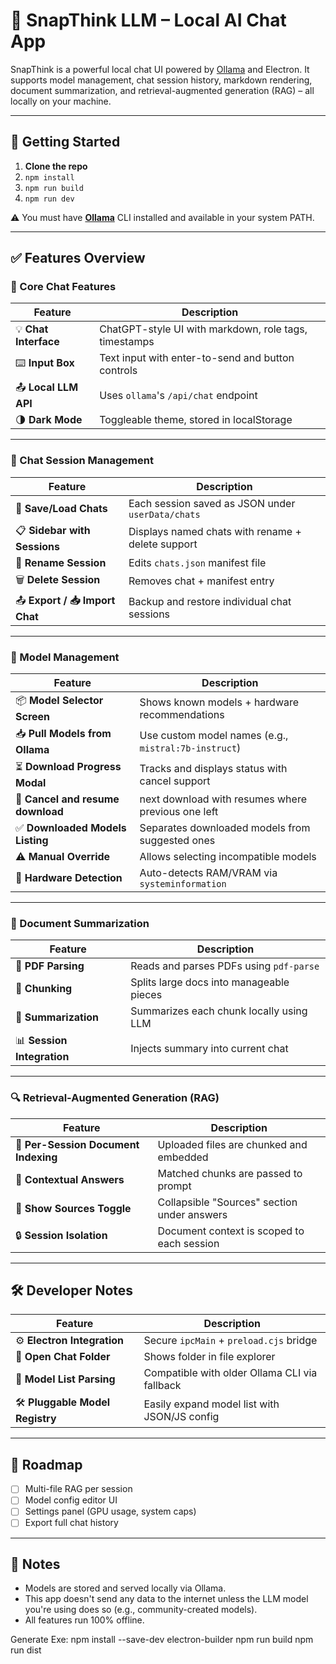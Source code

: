 # 🚀 SnapThink LLM – Local AI Chat App

SnapThink is a powerful local chat UI powered by [Ollama](https://ollama.com) and Electron. It supports model management, chat session history, markdown rendering, document summarization, and retrieval-augmented generation (RAG) – all locally on your machine.

---

## 🧰 Getting Started

1. **Clone the repo**
2. `npm install`
3. `npm run build`
4. `npm run dev`

⚠️ You must have **[Ollama](https://ollama.com/download)** CLI installed and available in your system PATH.

---

## ✅ Features Overview

### 💬 Core Chat Features

| Feature | Description |
|--------|-------------|
| 💡 **Chat Interface** | ChatGPT-style UI with markdown, role tags, timestamps |
| ⌨️ **Input Box** | Text input with enter-to-send and button controls |
| 📤 **Local LLM API** | Uses `ollama`'s `/api/chat` endpoint |
| 🌗 **Dark Mode** | Toggleable theme, stored in localStorage |

---

### 💾 Chat Session Management

| Feature | Description |
|--------|-------------|
| 📁 **Save/Load Chats** | Each session saved as JSON under `userData/chats` |
| 📋 **Sidebar with Sessions** | Displays named chats with rename + delete support |
| 📝 **Rename Session** | Edits `chats.json` manifest file |
| 🗑️ **Delete Session** | Removes chat + manifest entry |
| 📤 **Export / 📥 Import Chat** | Backup and restore individual chat sessions |

---

### 🧠 Model Management

| Feature | Description |
|--------|-------------|
| 📦 **Model Selector Screen** | Shows known models + hardware recommendations |
| 📥 **Pull Models from Ollama** | Use custom model names (e.g., `mistral:7b-instruct`) |
| ⏳ **Download Progress Modal** | Tracks and displays status with cancel support |
| 🔄 **Cancel and resume download** |  next download with resumes where previous one left|
| ✅ **Downloaded Models Listing** | Separates downloaded models from suggested ones |
| ⚠️ **Manual Override** | Allows selecting incompatible models |
| 🧠 **Hardware Detection** | Auto-detects RAM/VRAM via `systeminformation` |

---

### 🧾 Document Summarization

| Feature | Description |
|--------|-------------|
| 📄 **PDF Parsing** | Reads and parses PDFs using `pdf-parse` |
| 🧩 **Chunking** | Splits large docs into manageable pieces |
| 🧠 **Summarization** | Summarizes each chunk locally using LLM |
| 📊 **Session Integration** | Injects summary into current chat |

---

### 🔍 Retrieval-Augmented Generation (RAG)

| Feature | Description |
|--------|-------------|
| 📂 **Per-Session Document Indexing** | Uploaded files are chunked and embedded |
| 🧠 **Contextual Answers** | Matched chunks are passed to prompt |
| 📄 **Show Sources Toggle** | Collapsible "Sources" section under answers |
| 🔒 **Session Isolation** | Document context is scoped to each session |

---

## 🛠 Developer Notes

| Feature | Description |
|--------|-------------|
| ⚙️ **Electron Integration** | Secure `ipcMain` + `preload.cjs` bridge |
| 📂 **Open Chat Folder** | Shows folder in file explorer |
| 🔄 **Model List Parsing** | Compatible with older Ollama CLI via fallback |
| 🛠 **Pluggable Model Registry** | Easily expand model list with JSON/JS config |

---

## 🧪 Roadmap

- [ ] Multi-file RAG per session
- [ ] Model config editor UI
- [ ] Settings panel (GPU usage, system caps)
- [ ] Export full chat history

---

## 📎 Notes

- Models are stored and served locally via Ollama.
- This app doesn't send any data to the internet unless the LLM model you're using does so (e.g., community-created models).
- All features run 100% offline.



Generate Exe:
npm install --save-dev electron-builder 
npm run build
npm run dist